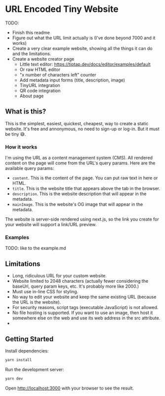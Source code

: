 # URL Encoded Tiny Website

TODO:

- Finish this readme
- Figure out what the URL limit actually is (I've done beyond 7000 and it works)
- Create a very clear example website, showing all the things it can do and the limitations.
- Create a website creator page
  - Little text editor: https://tiptap.dev/docs/editor/examples/default
  - Or raw HTML editor
  - "x number of characters left" counter
  - Add metadata input forms (title, description, image)
  - TinyURL integration
  - QR code integration
  - About page

## What is this?

This is the simplest, easiest, quickest, cheapest, way to create a static website.
It's free and annonymous, no need to sign-up or log-in.
But it must be tiny 😅.

### How it works

I'm using the URL as a content management system (CMS). All rendered content on the page will come from the URL's query params. Here are the available query params:

- `content`. This is the content of the page. You can put raw text in here or HTML.
- `title`. This is the website title that appears above the tab in the browser.
- `description`. This is the website description that will appear in the <head> metadata.
- `mainImage`. This is the website's OG image that will appear in the metadata.

The website is server-side rendered using next.js, so the link you create for your website will support a link/URL preview.

### Examples

TODO: like to the example.md

## Limitations

- Long, ridiculous URL for your custom website.
- Website limited to 2048 characters (actually fewer considering the baseUrl, query param keys, etc. It's probably more like 2000.)
- Must use in-line CSS for styling.
- No way to edit your website and keep the same existing URL (because the URL is the website).
- For security reasons, script tags (executable JavaScript) is not allowed.
- No file hosting is supported. If you want to use an image, then host it somewhere else on the web and use its web address in the src attribute.
-

## Getting Started

Install dependencies:

```bash
yarn install
```

Run the development server:

```bash
yarn dev
```

Open [http://localhost:3000](http://localhost:3000) with your browser to see the result.
